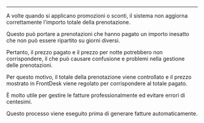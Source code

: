 ---
A volte quando si applicano promozioni o sconti, il sistema non aggiorna correttamente l'importo totale della prenotazione.

Questo può portare a prenotazioni che hanno pagato un importo inesatto che non può essere ripartito su giorni diversi.

Pertanto, il prezzo pagato e il prezzo per notte potrebbero non corrispondere, il che può causare confusione e problemi nella gestione delle prenotazioni.

Per questo motivo, il totale della prenotazione viene controllato e il prezzo mostrato in FrontDesk viene regolato per corrispondere al totale pagato.

È molto utile per gestire le fatture professionalmente ed evitare errori di centesimi.

Questo processo viene eseguito prima di generare fatture automaticamente.
